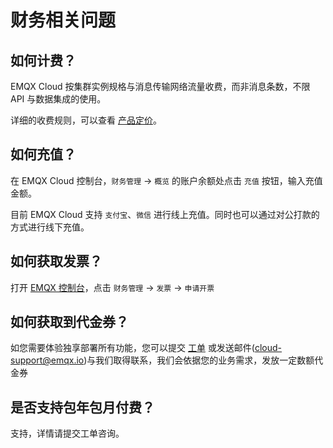 # 财务相关问题

## 如何计费？
EMQX Cloud 按集群实例规格与消息传输网络流量收费，而非消息条数，不限 API 与数据集成的使用。

详细的收费规则，可以查看 [产品定价](../price/pricing.md)。

## 如何充值？

在 EMQX Cloud 控制台，`财务管理` -> `概览` 的账户余额处点击 `充值` 按钮，输入充值金额。

目前 EMQX Cloud 支持 `支付宝`、`微信` 进行线上充值。同时也可以通过对公打款的方式进行线下充值。

## 如何获取发票？

打开 [EMQX 控制台](https://cloud.emqx.com/console)，点击 `财务管理` -> `发票` -> `申请开票`

## 如何获取到代金券？

如您需要体验独享部署所有功能，您可以提交 [工单](../feature/tickets.md) 或发送邮件(cloud-support@emqx.io)与我们取得联系，我们会依据您的业务需求，发放一定数额代金券

## 是否支持包年包月付费？
支持，详情请提交工单咨询。


